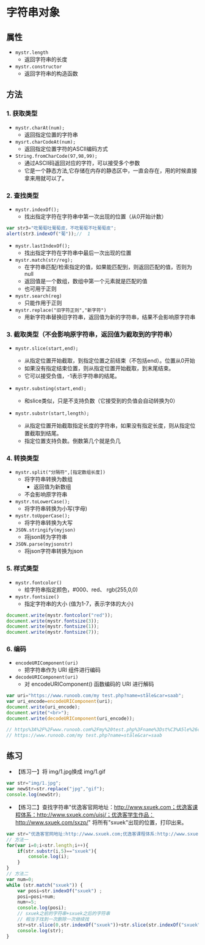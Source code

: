 # 字符串对象
## 属性
- `mystr.length`
  - 返回字符串的长度
- `mystr.constructor`
  - 返回字符串的构造函数

## 方法
### 1. 获取类型
- `mystr.charAt(num);`
  - 返回指定位置的字符串
- `mysrt.charCodeAt(num);`
  - 返回指定位置字符的ASCII编码方式
- `String.fromCharCode(97,98,99);`
  - 通过ASCII码返回对应的字符，可以接受多个参数
  - 它是一个静态方法,它存储在内存的静态区中，一直会存在，用的时候直接拿来用就可以了。

### 2. 查找类型
- `mystr.indexOf();`
  - 找出指定字符在字符串中第一次出现的位置（从0开始计数）
```javascript
var str3="吃葡萄吐葡萄皮，不吃葡萄不吐葡萄皮";
alert(str3.indexOf("葡"));//  1
```

- `mystr.lastIndexOf();`
  - 找出指定字符在字符串中最后一次出现的位置
- `mystr.match(str/reg);`
  - 在字符串匹配/检索指定的值，如果能匹配到，则返回匹配的值，否则为null
  - 返回值是一个数组，数组中第一个元素就是匹配的值
  - 也可用于正则
- `mystr.search(reg)`
  - 只能作用于正则
- `mystr.replace("旧字符正则","新字符")`
  - 用新字符串替换旧字符串，返回值为新的字符串，结果不会影响原字符串

### 3. 截取类型（不会影响原字符串，返回值为截取到的字符串）
- `mystr.slice(start,end);`
  - 从指定位置开始截取，到指定位置之前结束（不包括end）。位置从0开始
  - 如果没有指定结束位置，则从指定位置开始截取，到末尾结束。
  - 它可以接受负值，-1表示字符串的结尾。

- `mystr.substing(start,end);`
  - 和slice类似，只是不支持负数（它接受到的负值会自动转换为0）

- `mystr.substr(start,length);`
  - 从指定位置开始截取指定长度的字符串，如果没有指定长度，则从指定位置截取到结尾。
  - 指定位置支持负数。倒数第几个就是负几

### 4. 转换类型
- `mystr.split("分隔符",[指定数组长度])`
  - 将字符串转换为数组
	- 返回值为新数组
  - 不会影响原字符串
- `mystr.toLowerCase();`
  - 将字符串转换为小写(字母)
- `mystr.toUpperCase();`
  - 将字符串转换为大写
- `JSON.stringify(myjson)`
  - 将json转为字符串
- `JSON.parse(myjsonstr)`
  - 将json字符串转换为json

### 5. 样式类型
- `mystr.fontcolor()`
	- 给字符串指定颜色，#000、red、 rgb(255,0,0)
- `mystr.fontsize()`
	- 指定字符串的大小 (值为1-7，表示字体的大小)
```javascript
document.write(mystr.fontcolor("red"));
document.write(mystr.fontsize(3));
document.write(mystr.fontsize(1));
document.write(mystr.fontsize(7));
```

### 6. 编码
- `encodeURIComponent(uri)`
	- 把字符串作为 URI 组件进行编码
- `decodeURIComponent(uri)`
	- 对 encodeURIComponent() 函数编码的 URI 进行解码

```javascript
var uri="https://www.runoob.com/my test.php?name=ståle&car=saab";
var uri_encode=encodeURIComponent(uri);
document.write(uri_encode);
document.write("<br>");
document.write(decodeURIComponent(uri_encode));

// https%3A%2F%2Fwww.runoob.com%2Fmy%20test.php%3Fname%3Dst%C3%A5le%26car%3Dsaab
// https://www.runoob.com/my test.php?name=ståle&car=saab
```


## 练习
- 【练习一】将 img/1.jpg换成 img/1.gif
```javascript
var str="img/1.jpg";
var newStr=str.replace("jpg","gif");
console.log(newStr);
```
- 【练习二】查找字符串"优逸客官网地址：http://www.sxuek.com；优逸客课程体系：http://www.sxuek.com/uisj/；优逸客学生作品：http://www.sxuek.com/sxzp/" 将所有"sxuek"出现的位置，打印出来。
```javascript
var str="优逸客官网地址:http://www.sxuek.com;优逸客课程体系:http://www.sxuek.com/uisj/;优逸客学生作品:http://www.sxuek.com/sxzp/";
// 方法一
for(var i=0;i<str.length;i++){
	if(str.substr(i,5)=="sxuek"){
		console.log(i);
	}
}
// 方法二
var num=0;
while (str.match("sxuek")) {
	var posi=str.indexOf("sxuek") ;
	posi=posi+num;
	num+=5;
	console.log(posi);
	// sxuek之前的字符串+sxuek之后的字符串
	// 相当于找到一次删除一次继续找
	str=str.slice(0,str.indexOf("sxuek"))+str.slice(str.indexOf("sxuek")+5);
	console.log(str);
}
```
